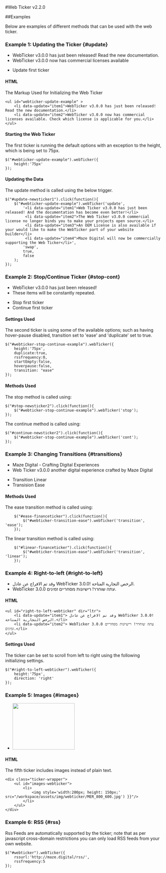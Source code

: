 #Web Ticker v2.2.0

##Examples

Below are examples of different methods that can be used with the web ticker.

### Example 1: Updating the Ticker {#update}

<div class="ticker-wrapper">
	<ul id="webticker-update-example" >
		<li data-update="item1">WebTicker v3.0.0 has just been released! Read the new documentation.</li>	
		<li data-update="item2">WebTicker v3.0.0 now has commercial licenses available</li>
	</ul>
</div>
<div class="ticker-controls">
	<ul>
		<li><a id="update-newsticker1">Update first ticker</a></li>
	</ul>
</div>
 
#### HTML

The Markup Used for Initializing the Web Ticker

~~~~~~~~~~~~~~~~~~~~~~~~~~~~~~~~~~~~~~~~~~~ {.html}
<ul id="webticker-update-example" >
	<li data-update="item1">WebTicker v3.0.0 has just been released! Read the new documentation.</li>	
	<li data-update="item2">WebTicker v3.0.0 now has commercial licenses available. Check which license is applicable for you.</li>
</ul>
~~~~~~~~~~~~~~~~~~~~~~~~~~~~~~~~~~~~~~~~~~~ 

#### Starting the Web Ticker

The first ticker is running the default options with an exception to the height, which is being set to 75px.

	$("#webticker-update-example").webTicker({
		height:'75px'
	});
 
#### Updating the Data

The update method is called using the below trigger.

~~~~~~~~~~~~~~~~~~~~~~~~~~~~~~~~~~~~~~~~~~~ {.javascript}
$("#update-newsticker1").click(function(){
	$("#webticker-update-example").webTicker('update',
		'<li data-update="item1">Web Ticker v3.0.0 has just been released! And the documentation has become even better!</li> 
		 <li data-update="item2">The Web Ticker v3.0.0 commercial license no longer binds you to make your projects open source.</li> 
		 <li data-update="item3">An OEM License is also available if your would like to make the WebTicker part of your website builder</li>
		 <li data-update="item4">Maze Digital will now be commercially supporting the Web Ticker</li>',
		'swap',
		true,
		false
	);
});
~~~~~~~~~~~~~~~~~~~~~~~~~~~~~~~~~~~~~~~~~~~ 


### Example 2: Stop/Continue Ticker {#stop-cont}

<div class="ticker-wrapper">
	<ul id="webticker-stop-continue-example" >
		<li data-update="item1">WebTicker v3.0.0 has just been released! </li>	
		<li data-update="item2">These items will be constantly repeated.</li>
	</ul>
</div>
<div class="ticker-controls">
	<ul>
		<li><a id="stop-newsticker2">Stop first ticker</a></li>
		<li><a id="continue-newsticker2">Continue first ticker</a></li>
	</ul>
</div>

#### Settings Used

The second ticker is using some of the available options; such as having hover-pause disabled, transition set to 'ease' and 'duplicate' set to true.

	$("#webticker-stop-continue-example").webTicker({
		height:'75px', 
		duplicate:true, 
		rssfrequency:0, 
		startEmpty:false, 
		hoverpause:false, 
		transition: "ease"
	}); 

#### Methods Used

The stop method is called using:

~~~~~~~~~~~~~~~~~~~~~~~~~~~~~~~~~~~~~~~~~~~ {.javascript}
$("#stop-newsticker2").click(function(){
	$("#webticker-stop-continue-example").webTicker('stop');
});
~~~~~~~~~~~~~~~~~~~~~~~~~~~~~~~~~~~~~~~~~~~ 

The continue method is called using:

~~~~~~~~~~~~~~~~~~~~~~~~~~~~~~~~~~~~~~~~~~~ {.javascript}
$("#continue-newsticker2").click(function(){
	$("#webticker-stop-continue-example").webTicker('cont');
});
~~~~~~~~~~~~~~~~~~~~~~~~~~~~~~~~~~~~~~~~~~~ 

### Example 3: Changing Transitions {#transitions}

<div class="ticker-wrapper">
	<ul id="webticker-transition-ease" >
		<li data-update="item1">Maze Digital - Crafting Digital Experiences</li>	
		<li data-update="item2">Web Ticker v3.0.0 another digital experience crafted by Maze Digital</li>
	</ul>
</div>
<div class="ticker-controls">
	<ul>
		<li><a id="linear-financeticker">Transition Linear</a></li>
		<li><a id="ease-financeticker">Transision Ease</a></li>
	</ul>
</div>

#### Methods Used

The ease transition method is called using:

~~~~~~~~~~~~~~~~~~~~~~~~~~~~~~~~~~~~~~~~~~~ {.javascript}
	$("#ease-financeticker").click(function(){
		$("#webticker-transition-ease").webTicker('transition', 'ease');
	});
~~~~~~~~~~~~~~~~~~~~~~~~~~~~~~~~~~~~~~~~~~~ 

The linear transition method is called using:

~~~~~~~~~~~~~~~~~~~~~~~~~~~~~~~~~~~~~~~~~~~ {.javascript}
	$("#linear-financeticker").click(function(){
		$("#webticker-transition-ease").webTicker('transition', 'linear');
	});
~~~~~~~~~~~~~~~~~~~~~~~~~~~~~~~~~~~~~~~~~~~ 

### Example 4: Right-to-left {#right-to-left}

<div class="ticker-wrapper">
	<ul id="right-to-left-webticker" dir="ltr">
		<li data-update="item1"> وقد تم الافراج عن عادل WebTicker 3.0.0! الرخص التجارية المتاحة.</li>	
		<li data-update="item2"> WebTicker 3.0.0 עתה שוחרר! רישיונות מסחריים זמינים.</li>
	</ul>
</div>

#### HTML

	<ul id="right-to-left-webticker" dir="ltr">
		<li data-update="item1"> وقد تم الافراج عن عادل WebTicker 3.0.0! الرخص التجارية المتاحة.</li>	
		<li data-update="item2"> WebTicker 3.0.0 עתה שוחרר! רישיונות מסחריים זמינים.</li>
	</ul>

#### Settings Used

The ticker can be set to scroll from left to right using the following initializing settings.

	$("#right-to-left-webticker").webTicker({
		height:'75px', 
		direction: 'right'
	});

### Example 5: Images {#images}

<div class="ticker-wrapper images">
	<ul id="images-webticker">
		<li>
			<img style='width:200px; height: 150px;' src="/workspace/assets/img/webticker/MER_800_600.jpg') }}"/>
		</li>
	</ul>
</div>

#### HTML

The fifth ticker includes images instead of plain text.
~~~~~~~~~~~~~~~~~~~~~~~~~~~~ {.html}
<div class="ticker-wrapper">
	<ul id="images-webticker">
		<li>
			<img style='width:200px; height: 150px;' src="/workspace/assets/img/webticker/MER_800_600.jpg') }}"/>
		</li>
	</ul>
</div>
~~~~~~~~~~~~~~~~~~~~~~~~~~~~

### Example 6: RSS {#rss}

Rss Feeds are automatically supported by the ticker; note that as per javascript cross-domain restrictions you can only load RSS feeds from your own website.

	$("#webticker").webTicker({
		rssurl:'http://maze.digital/rss/', 
		rssfrequency:5
	});
